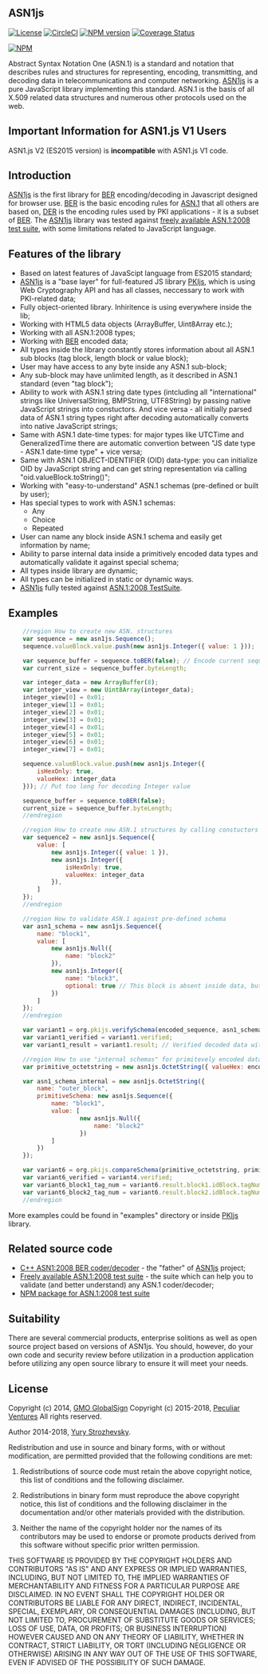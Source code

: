 ## ASN1js

[![License](https://img.shields.io/badge/license-BSD-green.svg?style=flat)](https://raw.githubusercontent.com/PeculiarVentures/ASN1.js/master/LICENSE) [![CircleCI](https://circleci.com/gh/PeculiarVentures/ASN1.js.svg?style=svg)](https://circleci.com/gh/PeculiarVentures/ASN1.js) [![NPM version](https://badge.fury.io/js/asn1js.svg)](http://badge.fury.io/js/asn1js) [![Coverage Status](https://coveralls.io/repos/github/PeculiarVentures/ASN1.js/badge.svg?branch=master)](https://coveralls.io/github/PeculiarVentures/ASN1.js?branch=master)

[![NPM](https://nodei.co/npm-dl/asn1js.png?months=3&height=2)](https://nodei.co/npm/asn1js/)

Abstract Syntax Notation One (ASN.1) is a standard and notation that describes rules and structures for representing, encoding, transmitting, and decoding data in telecommunications and computer networking. [ASN1js][] is a pure JavaScript library implementing this standard.  ASN.1 is the basis of all X.509 related data structures and numerous other protocols used on the web.

## Important Information for ASN1.js V1 Users
ASN1.js V2 (ES2015 version) is **incompatible** with ASN1.js V1 code.

## Introduction

[ASN1js][] is the first library for [BER][] encoding/decoding in Javascript designed for browser use. [BER][] is the basic encoding rules for [ASN.1][] that all others are based on, [DER][] is the encoding rules used by PKI applications - it is a subset of [BER][]. The [ASN1js][] library was tested against [freely available ASN.1:2008 test suite], with some limitations related to JavaScript language. 

## Features of the library

* Based on latest features of JavaScipt language from ES2015 standard;
* [ASN1js][] is a "base layer" for full-featured JS library [PKIjs][], which is using Web Cryptography API and has all classes, neccessary to work with PKI-related data;
* Fully object-oriented library. Inhiritence is using everywhere inside the lib;
* Working with HTML5 data objects (ArrayBuffer, Uint8Array etc.);
* Working with all ASN.1:2008 types;
* Working with [BER][] encoded data;
* All types inside the library constantly stores information about all ASN.1 sub blocks (tag block, length block or value block);
* User may have access to any byte inside any ASN.1 sub-block;
* Any sub-block may have unlimited length, as it described in ASN.1 standard (even "tag block");
* Ability to work with ASN.1 string date types (intcluding all "international" strings like UniversalString, BMPString, UTF8String) by passing native JavaScript strings into constuctors. And vice versa - all initially parsed data of ASN.1 string types right after decoding automatically converts into native JavaScript strings;
* Same with ASN.1 date-time types: for major types like UTCTime and GeneralizedTime there are automatic convertion between "JS date type - ASN.1 date-time type" + vice versa;
* Same with ASN.1 OBJECT-IDENTIFIER (OID) data-type: you can initialize OID by JavaScript string and can get string representation via calling "oid.valueBlock.toString()";
* Working with "easy-to-understand" ASN.1 schemas (pre-defined or built by user);
* Has special types to work with ASN.1 schemas:
  * Any
  * Choice
  * Repeated 
* User can name any block inside ASN.1 schema and easily get information by name;
* Ability to parse internal data inside a primitively encoded data types and automatically validate it against special schema;
* All types inside library are dynamic;
* All types can be initialized in static or dynamic ways.
* [ASN1js][] fully tested against [ASN.1:2008 TestSuite][].

## Examples

```javascript
    //region How to create new ASN. structures 
    var sequence = new asn1js.Sequence();
    sequence.valueBlock.value.push(new asn1js.Integer({ value: 1 }));

    var sequence_buffer = sequence.toBER(false); // Encode current sequence to BER (in ArrayBuffer)
    var current_size = sequence_buffer.byteLength;

    var integer_data = new ArrayBuffer(8);
    var integer_view = new Uint8Array(integer_data);
    integer_view[0] = 0x01;
    integer_view[1] = 0x01;
    integer_view[2] = 0x01;
    integer_view[3] = 0x01;
    integer_view[4] = 0x01;
    integer_view[5] = 0x01;
    integer_view[6] = 0x01;
    integer_view[7] = 0x01;

    sequence.valueBlock.value.push(new asn1js.Integer({
        isHexOnly: true,
        valueHex: integer_data
    })); // Put too long for decoding Integer value

    sequence_buffer = sequence.toBER(false);
    current_size = sequence_buffer.byteLength;
    //endregion 
```

```javascript
    //region How to create new ASN.1 structures by calling constuctors with parameters 
    var sequence2 = new asn1js.Sequence({
        value: [
            new asn1js.Integer({ value: 1 }),
            new asn1js.Integer({
                isHexOnly: true,
                valueHex: integer_data
            }),
        ]
    });
    //endregion 
```

```javascript
    //region How to validate ASN.1 against pre-defined schema 
    var asn1_schema = new asn1js.Sequence({
        name: "block1",
        value: [
            new asn1js.Null({
                name: "block2"
            }),
            new asn1js.Integer({
                name: "block3",
                optional: true // This block is absent inside data, but it's "optional". Hence verification against the schema will be passed.
            })
        ]
    });
    //endregion

    var variant1 = org.pkijs.verifySchema(encoded_sequence, asn1_schema); // Verify schema together with decoding of raw data
    var variant1_verified = variant1.verified;
    var variant1_result = variant1.result; // Verified decoded data with all block names inside
```

```javascript
    //region How to use "internal schemas" for primitevely encoded data types 
    var primitive_octetstring = new asn1js.OctetString({ valueHex: encoded_sequence }); // Create a primitively encoded OctetString where internal data is an encoded Sequence

    var asn1_schema_internal = new asn1js.OctetString({
        name: "outer_block",
        primitiveSchema: new asn1js.Sequence({
            name: "block1",
            value: [
                    new asn1js.Null({
                        name: "block2"
                    })
            ]
        })
    });

    var variant6 = org.pkijs.compareSchema(primitive_octetstring, primitive_octetstring, asn1_schema_internal);
    var variant6_verified = variant4.verified;
    var variant6_block1_tag_num = variant6.result.block1.idBlock.tagNumber;
    var variant6_block2_tag_num = variant6.result.block2.idBlock.tagNumber;
    //endregion 
```

More examples could be found in "examples" directory or inside [PKIjs][] library.

## Related source code 

* [C++ ASN1:2008 BER coder/decoder](https://github.com/YuryStrozhevsky/C-plus-plus-ASN.1-2008-coder-decoder) - the "father" of [ASN1js][] project;
* [Freely available ASN.1:2008 test suite](https://github.com/YuryStrozhevsky/ASN1-2008-free-test-suite) - the suite which can help you to validate (and better understand) any ASN.1 coder/decoder;
* [NPM package for ASN.1:2008 test suite](https://github.com/YuryStrozhevsky/asn1-test-suite)

## Suitability
There are several commercial products, enterprise solitions as well as open source project based on versions of ASN1js. You should, however, do your own code and security review before utilization in a production application before utilizing any open source library to ensure it will meet your needs.

## License

Copyright (c) 2014, [GMO GlobalSign](http://www.globalsign.com/)
Copyright (c) 2015-2018, [Peculiar Ventures](http://peculiarventures.com/)
All rights reserved.

Author 2014-2018, [Yury Strozhevsky](http://www.strozhevsky.com/).

Redistribution and use in source and binary forms, with or without modification, 
are permitted provided that the following conditions are met:

1. Redistributions of source code must retain the above copyright notice, 
   this list of conditions and the following disclaimer.

2. Redistributions in binary form must reproduce the above copyright notice, 
   this list of conditions and the following disclaimer in the documentation 
   and/or other materials provided with the distribution.

3. Neither the name of the copyright holder nor the names of its contributors 
   may be used to endorse or promote products derived from this software without 
   specific prior written permission.

THIS SOFTWARE IS PROVIDED BY THE COPYRIGHT HOLDERS AND CONTRIBUTORS "AS IS" AND 
ANY EXPRESS OR IMPLIED WARRANTIES, INCLUDING, BUT NOT LIMITED TO, THE IMPLIED 
WARRANTIES OF MERCHANTABILITY AND FITNESS FOR A PARTICULAR PURPOSE ARE DISCLAIMED. 
IN NO EVENT SHALL THE COPYRIGHT HOLDER OR CONTRIBUTORS BE LIABLE FOR ANY DIRECT, 
INDIRECT, INCIDENTAL, SPECIAL, EXEMPLARY, OR CONSEQUENTIAL DAMAGES (INCLUDING, BUT 
NOT LIMITED TO, PROCUREMENT OF SUBSTITUTE GOODS OR SERVICES; LOSS OF USE, DATA, OR 
PROFITS; OR BUSINESS INTERRUPTION) HOWEVER CAUSED AND ON ANY THEORY OF LIABILITY, 
WHETHER IN CONTRACT, STRICT LIABILITY, OR TORT (INCLUDING NEGLIGENCE OR OTHERWISE) 
ARISING IN ANY WAY OUT OF THE USE OF THIS SOFTWARE, EVEN IF ADVISED OF THE POSSIBILITY 
OF SUCH DAMAGE. 


[ASN.1]: http://en.wikipedia.org/wiki/Abstract_Syntax_Notation_One
[ASN1js]: http://asn1js.org/
[PKIjs]: http://pkijs.org/
[BER]: http://en.wikipedia.org/wiki/X.690#BER_encoding
[DER]: http://en.wikipedia.org/wiki/X.690#DER_encoding
[freely available ASN.1:2008 test suite]: http://www.strozhevsky.com/free_docs/free_asn1_testsuite_descr.pdf
[ASN.1:2008 TestSuite]: https://github.com/YuryStrozhevsky/asn1-test-suite
